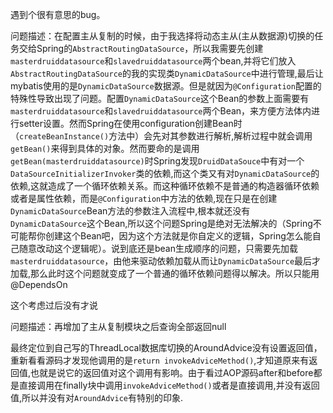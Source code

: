 遇到个很有意思的bug。

问题描述：在配置主从复制的时候，由于我选择将动态主从(主从数据源)切换的任务交给Spring的`AbstractRoutingDataSource`，所以我需要先创建`masterdruiddatasource`和`slavedruiddatasource`两个bean,并将它们放入`AbstractRoutingDataSource`的我的实现类`DynamicDataSource`中进行管理,最后让mybatis使用的是`DynamicDataSource`数据源。但是就因为`@Configuration`配置的特殊性导致出现了问题。配置`DynamicDataSource`这个Bean的参数上面需要有`masterdruiddatasource`和`slavedruiddatasource`两个Bean，来方便方法体内进行setter设置。然而Spring在使用configuration创建Bean时（`createBeanInstance()`方法中）会先对其参数进行解析,解析过程中就会调用`getBean()`来得到具体的对象。然而要命的是调用`getBean(masterdruiddatasource)`时Spring发现`DruidDataSouce`中有对一个`DataSourceInitializerInvoker`类的依赖,而这个类又有对`DynamicDataSource`的依赖,这就造成了一个循环依赖关系。而这种循环依赖不是普通的构造器循环依赖或者是属性依赖，而是`@Configuration`中方法的依赖,现在只是在创建`DynamicDataSource`Bean方法的参数注入流程中,根本就还没有`DynamicDataSource`这个Bean,所以这个问题Spring是绝对无法解决的（Spring不可能帮你创建这个Bean吧，因为这个方法就是你自定义的逻辑，Spring怎么能自己随意改动这个逻辑呢）。说到底还是bean生成顺序的问题，只需要先加载`masterdruiddatasource`，由他来驱动依赖加载从而让`DynamicDataSource`最后才加载,那么此时这个问题就变成了一个普通的循环依赖问题得以解决。所以只能用@DependsOn



这个考虑过后没有才说

问题描述：再增加了主从复制模块之后查询全部返回null

最终定位到自己写的ThreadLocal数据库切换的AroundAdvice没有设置返回值，重新看看源码才发现他调用的是`return invokeAdviceMethod()`,才知道原来有返回值,也就是说它的返回值对这个调用有影响。由于看过AOP源码after和before都是直接调用在finally块中调用`invokeAdviceMethod()`或者是直接调用,并没有返回值,所以并没有对`AroundAdvice`有特别的印象.

